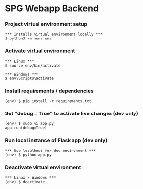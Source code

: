 # SPG Webapp Backend

### Project virtual environment setup
```
*** Installs virtual environment locally ***
$ python3 -m venv env
```

### Activate virtual environment
```
*** Linux ***
$ source env/bin/activate

*** Windows ***
$ env\Scripts\activate
```

### Install requirements / dependencies
```
(env) $ pip install -r requirements.txt
```

### Set "debug = True" to activate live changes (dev only)
```
(env) $ sudo vi app.py
app.run(debug=True)
```

### Run local instance of Flask app (dev only)
```
*** Use localhost for dev environment ***
(env) $ python app.py
```

### Deactivate virtual environment
```
*** Linux / Windows ***
(env) $ deactivate
```

